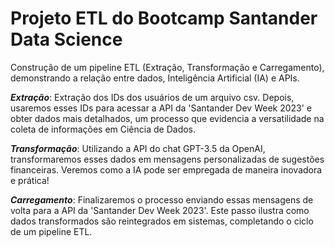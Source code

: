 # Projeto ETL do Bootcamp Santander Data Science


Construção de um pipeline ETL (Extração, Transformação e Carregamento), demonstrando a relação entre dados, Inteligência Artificial (IA) e APIs. 

**_Extração_**: Extração dos IDs dos usuários de um arquivo csv. Depois, usaremos esses IDs para acessar a API da 'Santander Dev Week 2023' e obter dados mais detalhados, um processo que evidencia a versatilidade na coleta de informações em Ciência de Dados.

**_Transformação_**: Utilizando a API do chat GPT-3.5 da OpenAI, transformaremos esses dados em mensagens personalizadas de sugestões financeiras. Veremos como a IA pode ser empregada de maneira inovadora e prática!

**_Carregamento_**: Finalizaremos o processo enviando essas mensagens de volta para a API da 'Santander Dev Week 2023'. Este passo ilustra como dados transformados são reintegrados em sistemas, completando o ciclo de um pipeline ETL.

